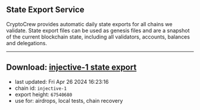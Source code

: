 ## State Export Service
CryptoCrew provides automatic daily state exports for all chains we validate. State export files can be used as genesis files and are a snapshot of the current blockchain state, including all validators, accounts, balances and delegations.

---
**Download: [injective-1 state export](https://dl-eu2.ccvalidators.com/SERVICE/injective/injective-1_export_67540680.json)**
---

- last updated: Fri Apr 26 2024 16:23:16
- chain id: `injective-1`
- export height: `67540680`
- use for: airdrops, local tests, chain recovery
